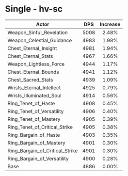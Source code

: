 # Single - hv-sc
| Actor | DPS | Increase |
|---|:---:|:---:|
|Weapon_Sinful_Revelation|5008|2.48%|
|Weapon_Celestial_Guidance|4983|1.98%|
|Chest_Eternal_Insight|4981|1.94%|
|Chest_Eternal_Stats|4967|1.66%|
|Weapon_Lightless_Force|4944|1.17%|
|Chest_Eternal_Bounds|4941|1.12%|
|Chest_Sacred_Stats|4939|1.09%|
|Wrists_Eternal_Intellect|4925|0.79%|
|Wrists_Illuminated_Soul|4914|0.56%|
|Ring_Tenet_of_Haste|4908|0.45%|
|Ring_Tenet_of_Versatility|4906|0.40%|
|Ring_Tenet_of_Mastery|4905|0.39%|
|Ring_Tenet_of_Critical_Strike|4905|0.38%|
|Ring_Bargain_of_Haste|4903|0.35%|
|Ring_Bargain_of_Mastery|4901|0.30%|
|Ring_Bargain_of_Critical_Strike|4901|0.30%|
|Ring_Bargain_of_Versatility|4900|0.28%|
|Base|4886|0.00%|
